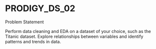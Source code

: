 # PRODIGY_DS_02
Problem Statement

Perform data cleaning and EDA on a dataset of your choice, such as the Titanic dataset. Explore relationships between variables and identify patterns and trends in data. 
